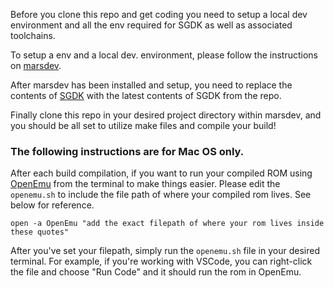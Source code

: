 Before you clone this repo and get coding you need to setup a local dev environment and all the env required for SGDK as well as associated toolchains.

To setup a env and a local dev. environment, please follow the instructions on [marsdev](https://github.com/andwn/marsdev). 

After marsdev has been installed and setup, you need to replace the contents of [SGDK](https://github.com/Stephane-D/SGDK) with the latest contents of SGDK from the repo. 

Finally clone this repo in your desired project directory within marsdev, and you should be all set to utilize make files and compile your build!

### The following instructions are for Mac OS only. 

After each build compilation, if you want to run your compiled ROM using [OpenEmu](https://openemu.org/) from the terminal to make things easier. Please edit the ```openemu.sh``` to include the file path of where your compiled rom lives. See below for reference.

```
open -a OpenEmu "add the exact filepath of where your rom lives inside these quotes"
```

After you've set your filepath, simply run the ```openemu.sh``` file in your desired terminal. For example, if you're working with VSCode, you can right-click the file and choose "Run Code" and it should run the rom in OpenEmu. 
